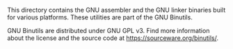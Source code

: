 This directory contains the GNU assembler and the GNU linker binaries built for various platforms.
These utilities are part of the GNU Binutils.

GNU Binutils are distributed under GNU GPL v3.
Find more information about the license and the source code at https://sourceware.org/binutils/.
